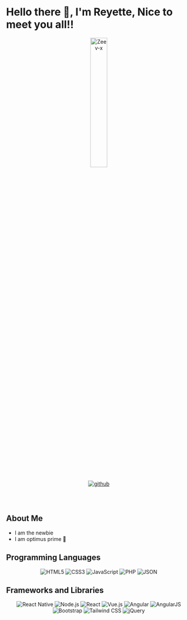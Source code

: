 # Hello there 👋, I'm Reyette, Nice to meet you all!!
<div align="center" style="padding-bottom: 30px;">
  <img src="https://avatars.githubusercontent.com/u/87901027?s=400&u=a31fd4168b042cff22db8a21122391c7a814779d&v=4" alt="Zeev-x" width="30%" /><br><br>
  <p align="center">
    <a href="https://github.com/Zeev-x">
      <img title="github" src="https://img.shields.io/badge/Github-Reyette%20Roxylious%20Atelier-red.svg?style=for-the-badge&logo=github" />
    </a>
  </p>
</div>

## About Me

* I am the newbie
* I am optimus prime 🗿

## Programming Languages
<p align="center">
  <img src="https://img.shields.io/badge/HTML5-E34F26?style=for-the-badge&logo=html5&logoColor=white" alt="HTML5" />
  <img src="https://img.shields.io/badge/CSS3-1572B6?style=for-the-badge&logo=css3&logoColor=white" alt="CSS3" />
  <img src="https://img.shields.io/badge/JavaScript-F7DF1E?style=for-the-badge&logo=javascript&logoColor=323330" alt="JavaScript" />
  <img src="https://img.shields.io/badge/PHP-777BB4?style=for-the-badge&logo=php&logoColor=white" alt="PHP" />
  <img src="https://img.shields.io/badge/JSON-5E5C5C?style=for-the-badge&logo=json&logoColor=white" alt="JSON" />
</p>

## Frameworks and Libraries
<p align="center">
  <img src="https://img.shields.io/badge/React_Native-20232A?style=for-the-badge&logo=react&logoColor=61DAFB" alt="React Native" />
  <img src="https://img.shields.io/badge/Node.js-339933?style=for-the-badge&logo=nodedotjs&logoColor=white" alt="Node.js" />
  <img src="https://img.shields.io/badge/React-20232A?style=for-the-badge&logo=react&logoColor=61DAFB" alt="React" />
  <img src="https://img.shields.io/badge/Vue.js-35495E?style=for-the-badge&logo=vuedotjs&logoColor=4FC08D" alt="Vue.js" />
  <img src="https://img.shields.io/badge/Angular-DD0031?style=for-the-badge&logo=angular&logoColor=white" alt="Angular" />
  <img src="https://img.shields.io/badge/AngularJS-E23237?style=for-the-badge&logo=angularjs&logoColor=white" alt="AngularJS" />
  <img src="https://img.shields.io/badge/Bootstrap-563D7C?style=for-the-badge&logo=bootstrap&logoColor=white" alt="Bootstrap" />
  <img src="https://img.shields.io/badge/Tailwind_CSS-38B2AC?style=for-the-badge&logo=tailwind-css&logoColor=white" alt="Tailwind CSS" />
  <img src="https://img.shields.io/badge/jQuery-0769AD?style=for-the-badge&logo=jquery&logoColor=white" alt="jQuery" />
</p>

<!---
Zeev-x/Zeev-x is a ✨ special ✨ repository because its `README.md` (this file) appears on your GitHub profile.
You can click the Preview link to take a look at your changes.
--->
